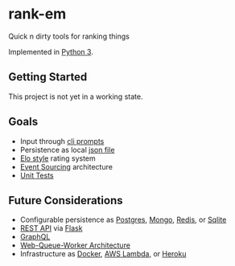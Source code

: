 # rank-em

Quick n dirty tools for ranking things

Implemented in [Python 3](https://www.python.org/).

## Getting Started

This project is not yet in a working state.

## Goals

* Input through [cli prompts](https://docs.python.org/3/library/functions.html#input)
* Persistence as local [json file](https://docs.python.org/3/library/json.html)
* [Elo style](https://en.wikipedia.org/wiki/Elo_rating_system) rating system
* [Event Sourcing](https://martinfowler.com/eaaDev/EventSourcing.html) architecture
* [Unit Tests](https://docs.python.org/3/library/unittest.html)

## Future Considerations

* Configurable persistence as [Postgres](https://www.postgresql.org/), [Mongo](https://www.mongodb.com/), [Redis](https://redis.io/), or [Sqlite](https://www.sqlite.org/)
* [REST API](https://en.wikipedia.org/wiki/Representational_state_transfer) via [Flask](https://flask.palletsprojects.com/)
* [GraphQL](https://graphql.org/)
* [Web-Queue-Worker Architecture](https://docs.microsoft.com/en-us/azure/architecture/guide/architecture-styles/web-queue-worker)
* Infrastructure as [Docker](https://www.docker.com/), [AWS Lambda](https://aws.amazon.com/lambda/), or [Heroku](https://www.heroku.com/)
